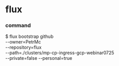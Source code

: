# flux

### command

$ flux bootstrap github \
  --owner=PetrMc \
  --repository=flux \
  --path=./clusters/mp-cp-ingress-gcp-webinar0725 \
  --private=false --personal=true